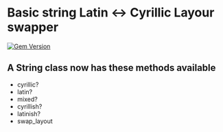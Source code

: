 # Basic string Latin <-> Cyrillic Layour swapper

[![Gem Version](https://badge.fury.io/rb/layout_convert.svg)](http://badge.fury.io/rb/layout_convert)
## A String class now has these methods available
* cyrillic?
* latin?
* mixed?
* cyrillish?
* latinish?
* swap_layout
